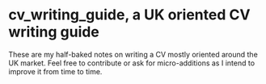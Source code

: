 # cv_writing_guide, a UK oriented CV writing guide

These are my half-baked notes on writing a CV mostly oriented around the UK market. Feel free to contribute or ask for micro-additions as I intend to improve it from time to time.
